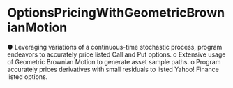 # OptionsPricingWithGeometricBrownianMotion
● Leveraging variations of a continuous-time stochastic process, program endeavors to accurately price listed Call and Put options. o Extensive usage of Geometric Brownian Motion to generate asset sample paths. o Program accurately prices derivatives with small residuals to listed Yahoo! Finance listed options.
